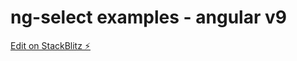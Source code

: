 # ng-select examples - angular v9

[Edit on StackBlitz ⚡️](https://stackblitz.com/edit/angular-5s14gt)
